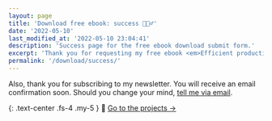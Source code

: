 ```yaml
---
layout: page
title: 'Download free ebook: success 🏃🏻‍♂️'
date: '2022-05-10'
last_modified_at: '2022-05-10 23:04:41'
description: 'Success page for the free ebook download submit form.'
excerpt: 'Thank you for requesting my free ebook <em>Efficient productivity for music professionals</em>. Soon, you will receive the link in your inbox.'
permalink: '/download/success/'
---
```

Also, thank you for subscribing to my newsletter. You will receive an email confirmation soon. Should you change your mind, [tell me via email](mailto:newsletter@minutestomidnight.co.uk).

{: .text-center .fs-4 .my-5 }
📝 [Go to the projects →](/projects/)